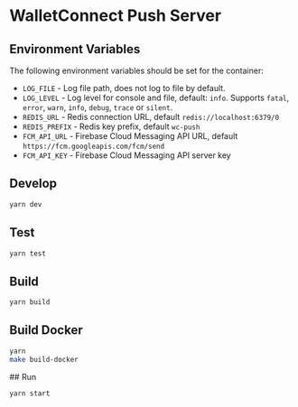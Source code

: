 # WalletConnect Push Server

## Environment Variables

The following environment variables should be set for the container:

* `LOG_FILE` - Log file path, does not log to file by default.
* `LOG_LEVEL` - Log level for console and file, default: `info`. Supports `fatal`, `error`, `warn`, `info`, `debug`, `trace` or `silent`.
* `REDIS_URL` - Redis connection URL, default `redis://localhost:6379/0`
* `REDIS_PREFIX` - Redis key prefix, default `wc-push`
* `FCM_API_URL` - Firebase Cloud Messaging API URL, default `https://fcm.googleapis.com/fcm/send`
* `FCM_API_KEY` - Firebase Cloud Messaging API server key

## Develop

```bash
yarn dev
```

## Test

```bash
yarn test
```

## Build

```bash
yarn build
```

## Build Docker

```bash
yarn
make build-docker
```

## Run

```bash
yarn start
```
